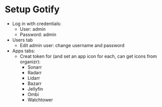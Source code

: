 # Setup Gotify
- Log in with credentials:
  - User: admin
  - Password: admin
- Users tab
  - Edit admin user: change username and password
- Apps tabs:
  - Creat token for (and set an app icon for each, can get icons from organizr):
    - Sonarr
    - Radarr
    - Lidarr
    - Bazarr
    - Jellyfin
    - Ombi
    - Watchtower
